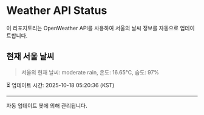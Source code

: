 
# Weather API Status

이 리포지토리는 OpenWeather API를 사용하여 서울의 날씨 정보를 자동으로 업데이트합니다.

## 현재 서울 날씨
> 서울의 현재 날씨: moderate rain, 온도: 16.65°C, 습도: 97%

⏳ 업데이트 시간: 2025-10-18 05:20:36 (KST)

---
자동 업데이트 봇에 의해 관리됩니다.
